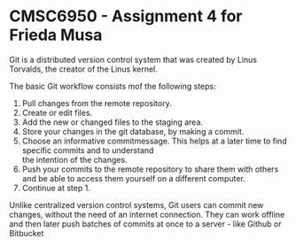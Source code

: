 # CMSC6950 - Assignment 4 for Frieda Musa 

Git is a distributed version control system that was 
created by Linus Torvalds, the creator of the Linus kernel.

The basic Git workflow consists mof the following steps:

1. Pull changes from the remote repository.
2. Create or edit 
   files.
3. Add the new or changed files to the staging area.
4. Store your changes in the git database, by making a 
   commit. 
5. Choose an informative commitmessage. This helps at a 
   later time to find specific commits and to understand  
   the intention of the changes.
6. Push your commits to the remote repository to 
   share them with others and be able to access them 
   yourself on a different computer.
7. Continue at step 1.

Unlike centralized version control systems, Git users can 
commit new changes, without the need of an internet 
connection. They can work offline and then later push 
batches of commits at once to a server - like Github or 
Bitbucket
